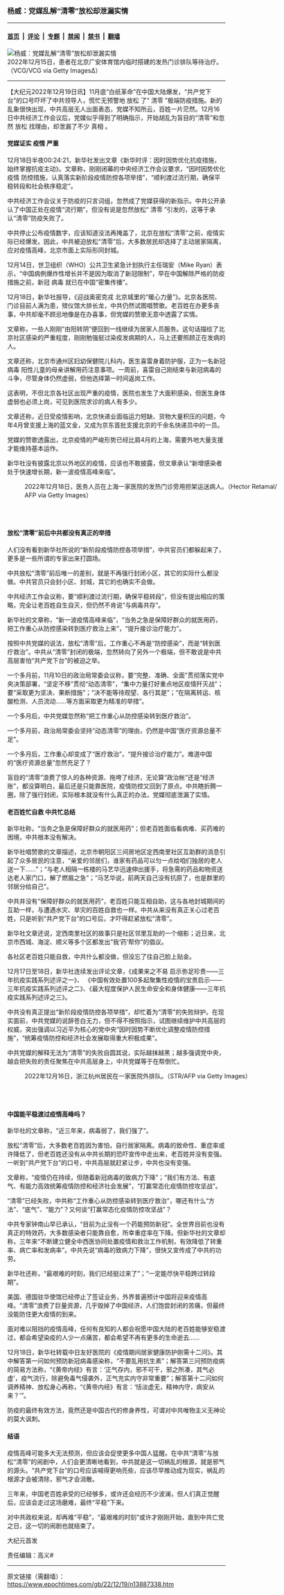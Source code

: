 ### 杨威：党媒乱解“清零”放松却泄漏实情

---

#### [首页](../../../..?n13887338) &nbsp;|&nbsp; [评论](../../../../../epoch-comment?n13887338) &nbsp;|&nbsp; [专题](../../../../../epoch-special?n13887338) &nbsp;|&nbsp; [禁闻](../../../../../epoch-news?n13887338) &nbsp;|&nbsp; [禁书](../../../../../books?n13887338) &nbsp;|&nbsp; [翻墙](https://github.com/gfw-breaker/nogfw/blob/master/README.md?n13887338)


<div><img alt="杨威：党媒乱解“清零”放松却泄漏实情" class="attachment-djy_600_400 size-djy_600_400 wp-post-image" src="https://i.epochtimes.com/assets/uploads/2022/12/id13887342-GettyImages-1449810159-600x400.jpg"/>
<div class="caption">
 2022年12月15日，患者在北京广安体育馆内临时搭建的发热门诊排队等待治疗。（VCG/VCG via Getty Images∆）
</div></div><hr/><div class="post_content" id="artbody" itemprop="articleBody">
 <!-- article content begin -->
 <p>
  【大纪元2022年12月19日讯】11月底“白纸革命”在中国大陆爆发，“共产党下台”的口号吓坏了中共领导人，慌忙无预警地
  <ok href="https://www.epochtimes.com/gb/tag/%E6%94%BE%E6%9D%BE.html">
   放松
  </ok>
  了“
  <ok href="https://www.epochtimes.com/gb/tag/%E6%B8%85%E9%9B%B6.html">
   清零
  </ok>
  ”极端防疫措施。新的乱象很快出现，中共高层无人出面表态，党媒不知所云，百姓一片茫然。12月16日中共经济工作会议后，党媒似乎得到了明确指示，开始胡乱为盲目的“清零”和忽然
  <ok href="https://www.epochtimes.com/gb/tag/%E6%94%BE%E6%9D%BE.html">
   放松
  </ok>
  找理由，却泄漏了不少
  <ok href="https://www.epochtimes.com/gb/tag/%E7%9C%9F%E7%9B%B8.html">
   真相
  </ok>
  。
 </p>
 <h4>
  党媒证实
  <ok href="https://www.epochtimes.com/gb/tag/%E7%96%AB%E6%83%85.html">
   疫情
  </ok>
  严重
 </h4>
 <p>
  12月18日半夜00:24:21，新华社发出文章《新华时评：因时因势优化抗疫措施，始终掌握抗疫主动》。文章称，刚刚闭幕的中央经济工作会议要求，“因时因势优化
  <ok href="https://www.epochtimes.com/gb/tag/%E7%96%AB%E6%83%85.html">
   疫情
  </ok>
  防控措施，认真落实新阶段疫情防控各项举措”，“顺利渡过流行期，确保平稳转段和社会秩序稳定”。
 </p>
 <p>
  中共经济工作会议关于防疫的只言词组，忽然成了党媒获得的新指示。中共公开承认了中国正处在疫情“流行期”，但没有说是忽然放松“
  <ok href="https://www.epochtimes.com/gb/tag/%E6%B8%85%E9%9B%B6.html">
   清零
  </ok>
  ”引发的，这等于承认“清零”防疫失败了。
 </p>
 <p>
  中共停止公布疫情数字，应该知道没法再掩盖了，北京在放松“清零”之前，疫情实际已经爆发。因此，中共被迫放松“清零”后，大多数居民却选择了主动居家隔离，应对疫情高峰，北京市面上实际形同封城。
 </p>
 <p>
  12月14日，世卫组织（WHO）公共卫生紧急计划执行主任瑞安（Mike Ryan）表示，“中国病例爆炸性增长并不是因为取消了新冠限制”，早在中国解除严格的防疫措施之前，新冠
  <ok href="https://www.epochtimes.com/gb/tag/%E7%97%85%E6%AF%92.html">
   病毒
  </ok>
  就已在中国“密集传播”。
 </p>
 <p>
  12月18日，新华社报导，《迎战奥密克戎 北京城里的“暖心力量”》。北京各医院、门诊目前人满为患，殡仪馆大排长龙，中共仍然试图唱赞歌。老百姓在办更多丧事，中共却毫不顾忌地像是在办喜事，但党媒的赞歌无意中透露了实情。
 </p>
 <p>
  文章称，一些人刚刚“由阳转阴”便回到一线继续为居家人员服务。这句话描绘了北京社区感染的严重程度，刚刚勉强挺过染疫发病期的人，马上还要照顾正在发病的人。
 </p>
 <p>
  文章还称，北京市通州区妇幼保健院儿科内，医生喜雷身着防护服，正为一名新冠
  <ok href="https://www.epochtimes.com/gb/tag/%E7%97%85%E6%AF%92.html">
   病毒
  </ok>
  阳性儿童的母亲讲解用药注意事项。一周前，喜雷自己刚结束与新冠病毒的斗争，尽管身体仍然虚弱，但他选择第一时间返岗工作。
 </p>
 <p>
  这表明，不但北京各社区出现严重的疫情，医院也发生了大面积感染，但医生身体虚弱也必须上岗，可见到医院求诊的病人有多少。
 </p>
 <p>
  文章还称，近日受疫情影响，北京快递业面临运力短缺、货物大量积压的问题，今年4月曾支援上海的蓝文金，又成为京东首批支援北京的千余名快递员中的一员。
 </p>
 <p>
  党媒的赞歌透露出，北京疫情的严峻形势已经比肩4月的上海，需要外地大量支援才能维持基本运作。
 </p>
 <p>
  新华社没有披露北京以外地区的疫情，应该也不敢披露，但文章承认“新增感染者处于快速增长期，新一波疫情高峰来临”。
 </p>
 <figure aria-describedby="caption-attachment-13887345" class="wp-caption aligncenter" id="attachment_13887345" style="width: 600px">
  <ok href="https://i.epochtimes.com/assets/uploads/2022/12/id13887345-GettyImages-1245695190.jpg" target="_blank">
   <img alt="" class="size-large wp-image-13887345" src="https://i.epochtimes.com/assets/uploads/2022/12/id13887345-GettyImages-1245695190-600x400.jpg"/>
  </ok>
  <br/><figcaption class="wp-caption-text" id="caption-attachment-13887345">
   2022年12月18日，医务人员在上海一家医院的发热门诊旁用担架运送病人。（Hector Retamal/ AFP via Getty Images）
  </figcaption><br/>
 </figure><br/>
 <h4>
  放松“清零”前后中共都没有真正的举措
 </h4>
 <p>
  人们没有看到新华社所说的“新阶段疫情防控各项举措”，中共官员们都躲起来了，更多是一些所谓的专家出来打圆场。
 </p>
 <p>
  中共放松“清零”前后唯一的差别，就是不再强行封闭小区，其它的实际什么都没做。中共官员只会封小区、封城，其它的也确实不会做。
 </p>
 <p>
  中共经济工作会议称，要“顺利渡过流行期，确保平稳转段”，但没有提出相应的策略，完全让老百姓自生自灭，但仍然不肯说“与病毒共存”。
 </p>
 <p>
  新华社的文章称，“新一波疫情高峰来临”，“当务之急是保障好群众的就医用药，把工作重心从防控感染转到医疗救治上来”，“提升接诊治疗能力”。
 </p>
 <p>
  按照中共党媒的说法，放松“清零”后，工作重心不再是“防控感染”，而是“转到医疗救治”。中共从“清零”封闭的极端，忽然转向了另外一个极端，但不敢说是中共高层害怕“共产党下台”的被迫之举。
 </p>
 <p>
  一个多月前，11月10日的政治局常委会议称，要“完整、准确、全面”贯彻落实党中央决策部署，“坚定不移”贯彻“动态清零”，“集中力量打好重点地区疫情歼灭战”；要“采取更为坚决、果断措施”；“决不能等待观望、各行其是”；“在隔离转运、核酸检测、人员流动……等方面采取更为精准的举措”。
 </p>
 <p>
  一个多月后，中共党媒忽然称“把工作重心从防控感染转到医疗救治”。
 </p>
 <p>
  一个多月前，政治局常委会坚持“动态清零”的理由，仍然是中国“医疗资源总量不足”。
 </p>
 <p>
  一个多月后，工作重心却变成了“医疗救治”，“提升接诊治疗能力”。难道中国的“医疗资源总量”忽然充足了？
 </p>
 <p>
  盲目的“清零”浪费了惊人的各种资源、拖垮了经济，无论算“政治帐”还是“经济账”，都没算明白，最后还是只能靠医院，疫情防控又回到了原点。中共瞎折腾一圈，除了强行封闭，实际根本就没有什么真正的办法，党媒彻底泄漏了实情。
 </p>
 <h4>
  老百姓忙自救 中共忙总结
 </h4>
 <p>
  新华社称，“当务之急是保障好群众的就医用药”；但老百姓面临看病难、买药难的困境，中共根本没有解决。
 </p>
 <p>
  新华社唱赞歌的文章描述，北京市朝阳区三间房地区定西南里社区互助群的消息引起了众多居民的注意，“亲爱的邻居们，谁家有药品可以匀一点给咱们独居的老人送一下……”；“与老人相隔一栋楼的马艺华迅速伸出援手，将急需的药品和物资送达老人家门口，解了燃眉之急”；“马艺华说，前两天自己没有抗原了，也是群里的邻居分给自己”。
 </p>
 <p>
  中共并没有“保障好群众的就医用药”，老百姓只能互相自助，这与各地封城期间的互助一样，与遭遇水灾、旱灾的百姓自救也一样。中共从来没有真正关心过老百姓，只是听到“共产党下台”的口号后，才吓得赶紧放松“清零”。
 </p>
 <p>
  新华社文章还说，定西南里社区的故事只是社区邻里互助的一个缩影；近日来，北京市西城、海淀、顺义等多个区都发出“我‘药’帮你”的倡议。
 </p>
 <p>
  各社区老百姓只能自救，中共什么都没做，但没忘了往自己脸上贴金。
 </p>
 <p>
  12月17日至18日，新华社连续发出评论文章，《成果来之不易 启示弥足珍贵——三年抗疫实践系列述评之一》、 《中国有效处置100多起聚集性疫情的宝贵启示——三年抗疫实践系列述评之二》、《最大程度保护人民生命安全和身体健康——三年抗疫实践系列述评之三》。
 </p>
 <p>
  中共没有真正提出“新阶段疫情防控各项举措”，却忙着为“清零”的失败辩护。在现实面前，中共党媒的说辞苍白无力，但不得不按照指示，试图继续维护中共高层的权威，突出强调以习近平为核心的党中央“因时因势不断优化调整疫情防控措施”，“统筹疫情防控和经济社会发展取得重大积极成果”。
 </p>
 <p>
  中共党媒的解释无法为“清零”的失败自圆其说，实际越抹越黑；越多强调党中央，越会把失败的责任聚焦在中共高层身上，中共党媒等于在帮倒忙。
 </p>
 <figure aria-describedby="caption-attachment-13887347" class="wp-caption aligncenter" id="attachment_13887347" style="width: 600px">
  <ok href="https://i.epochtimes.com/assets/uploads/2022/12/id13887347-GettyImages-1245642997.jpg" target="_blank">
   <img alt="" class="size-large wp-image-13887347" src="https://i.epochtimes.com/assets/uploads/2022/12/id13887347-GettyImages-1245642997-600x400.jpg"/>
  </ok>
  <br/><figcaption class="wp-caption-text" id="caption-attachment-13887347">
   2022年12月16日，浙江杭州居民在一家医院外排队。（STR/AFP via Getty Images）
  </figcaption><br/>
 </figure><br/>
 <h4>
  中国能平稳渡过疫情高峰吗？
 </h4>
 <p>
  新华社的文章称，“近三年来，病毒弱了，我们强了”。
 </p>
 <p>
  放松“清零”后，大多数老百姓因为害怕，自行居家隔离。病毒的致命性、重症率或许降低了，但老百姓还没有从中共长期的恐吓宣传中走出来，老百姓并没有变强。一听到“共产党下台”的口号，中共高层就赶紧让步，中共也没有变强。
 </p>
 <p>
  文章称，“疫情仍在持续，但随着新冠病毒的致病力下降”；“我们有方法、有底气、有能力高效统筹疫情防控和经济社会发展”，“打赢常态化疫情防控攻坚战”。
 </p>
 <p>
  “清零”已经失败，中共称“工作重心从防控感染转到医疗救治”，哪还有什么“方法”、“底气”、“能力”？又何谈“打赢常态化疫情防控攻坚战”？
 </p>
 <p>
  中共专家钟南山早已承认，“目前为止没有一个药能预防新冠”。全世界目前也没有真正的特效药，大多数感染者只能靠自愈，所幸重症率在下降。但新华社的文章却称，三年来“不断建立健全中西医协同处置疫情和救治工作机制，有效降低了转重率、病亡率和发病率”。中共先说“病毒的致病力下降”，很快又宣传成了中共的功劳。
 </p>
 <p>
  新华社还称，“最艰难的时刻，我们已经挺过来了”；“一定能尽快平稳跨过转段期”。
 </p>
 <p>
  美国、德国驻华使馆已经停止了签证业务，外界普遍预计中国将迎来疫情高峰。“清零”浪费了巨量资源，几乎毁掉了中国经济，人们饱尝封闭的苦痛，但最终没能防住更大疫情的到来。
 </p>
 <p>
  面对难以阻挡的疫情高峰，任何有良知的人都会祝愿中国大陆的老百姓能够安稳渡过，都会希望染疫的人少一点痛苦，都会希望不再有更多的生命逝去……
 </p>
 <p>
  12月18日，新华社转载中日友好医院的《疫情期间居家健康防护刚需十二问》。其中解答第一问如何预防新冠病毒感染称，“不要乱用抗生素”；解答第三问预防疫病的简易方法称，“《黄帝内经》有言：‘正气存内，邪不可干，邪之所凑，其气必虚’，疫气流行，除避免毒气侵袭外，正气充实内守非常重要”；解答第十二问如何调养精神、放松身心再称，“《黄帝内经》有言：‘恬淡虚无，精神内守，病安从来？’”。
 </p>
 <p>
  防疫的最终有效方法，竟然还是中国古代的修身养性，可谓对中共唯物主义无神论的莫大讽刺。
 </p>
 <h4>
  结语
 </h4>
 <p>
  疫情高峰可能多大无法预测，但应该会促使更多中国人猛醒。在中共“清零”与放松“清零”的闹剧中，人们会更清晰地看到，中共就是这一切祸乱的根源，就是邪气的源头。“共产党下台”的口号应该喊得更响亮些，应该尽早推动成为现实，祸乱的根源才会被清除，邪气才会消散。
 </p>
 <p>
  三年来，中国老百姓承受的已经够多，或许还会经历不少波澜，但人们真正觉醒后，应该会走过这场磨难，最终“平稳”下来。
 </p>
 <p>
  对中共政权来说，却再难“平稳”，“最艰难的时刻”或许才刚刚开始，直到中共亡党之日，这一切的闹剧也就结束了。
 </p>
 <p>
  大纪元首发
 </p>
 <p>
  责任编辑：高义#
 </p>
 <!-- article content end -->
 <div id="below_article_ad">
 </div>
</div>


---

原文链接（需翻墙）：https://www.epochtimes.com/gb/22/12/19/n13887338.htm